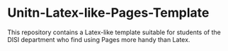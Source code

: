 # Unitn-Latex-like-Pages-Template
This repository contains a Latex-like template suitable for students of the DISI department who find using Pages more handy than Latex. 
